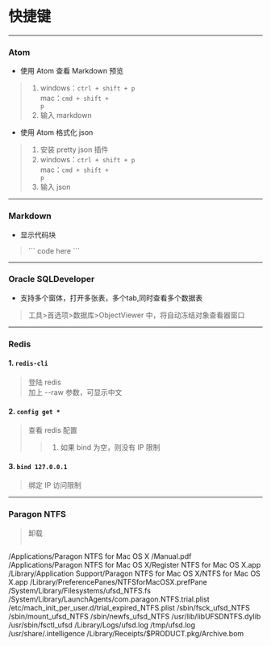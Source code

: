 # 快捷键

---

### Atom

- 使用 Atom 查看 Markdown 预览
> 1. windows：<code>ctrl + shift + p</code><br>
> mac：<code>cmd + shift + p</code>
> 2. 输入 markdown

- 使用 Atom 格式化 json
> 1. 安装 pretty json 插件
> 2. windows：<code>ctrl + shift + p</code><br>
> mac：<code>cmd + shift + p</code>
> 3. 输入 json

---

### Markdown

- 显示代码块
> \`\`\` code here \`\`\`

---

### Oracle SQLDeveloper

- 支持多个窗体，打开多张表，多个tab,同时查看多个数据表
> 工具>首选项>数据库>ObjectViewer 中，将自动冻结对象查看器窗口

---

### Redis

#### 1. <code>redis-cli</code>
> 登陆 redis<br>
> 加上 --raw 参数，可显示中文

#### 2. <code>config get *</code>
> 查看 redis 配置
>> 1. 如果 bind 为空，则没有 IP 限制

#### 3. <code>bind 127.0.0.1</code>
> 绑定 IP 访问限制

---

### Paragon NTFS

> 卸载
>> ```
/Applications/Paragon NTFS for Mac OS X /Manual.pdf
/Applications/Paragon NTFS for Mac OS X/Register NTFS for Mac OS X.app
/Library/Application Support/Paragon NTFS for Mac OS X/NTFS for Mac OS X.app
/Library/PreferencePanes/NTFSforMacOSX.prefPane
/System/Library/Filesystems/ufsd_NTFS.fs
/System/Library/LaunchAgents/com.paragon.NTFS.trial.plist
/etc/mach_init_per_user.d/trial_expired_NTFS.plist
/sbin/fsck_ufsd_NTFS
/sbin/mount_ufsd_NTFS
/sbin/newfs_ufsd_NTFS
/usr/lib/libUFSDNTFS.dylib
/usr/sbin/fsctl_ufsd
/Library/Logs/ufsd.log
/tmp/ufsd.log
/usr/share/.intelligence
/Library/Receipts/$PRODUCT.pkg/Archive.bom
```
